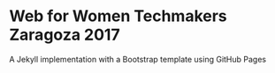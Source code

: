 # Web for Women Techmakers Zaragoza 2017

A Jekyll implementation with a Bootstrap template using GitHub Pages